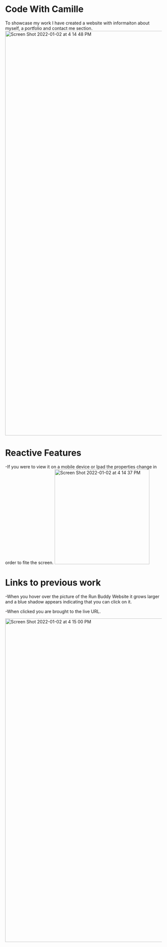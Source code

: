 # Code With Camille

To showcase my work I have created a website with informaiton about myself, a portfolio and contact me section. 
<img width="1300" alt="Screen Shot 2022-01-02 at 4 14 48 PM" src="https://user-images.githubusercontent.com/94029792/147889900-24b28a4d-7ed9-4177-b2ec-5c616bde2fb5.png">

# Reactive Features
  -If you were to view it on a mobile device or Ipad the properties change in order to fite the screen.
  <img width="305" alt="Screen Shot 2022-01-02 at 4 14 37 PM" src="https://user-images.githubusercontent.com/94029792/147889899-11562291-4cc6-4c6b-bc38-c0490abb0ab8.png">

# Links to previous work
  -When you hover over the picture of the Run Buddy Website it grows larger and a blue shadow appears indicating that you can click on it. 
  
  -When clicked you are brought to the live URL.
  
<img width="1040" alt="Screen Shot 2022-01-02 at 4 15 00 PM" src="https://user-images.githubusercontent.com/94029792/147889897-35abcef7-3ff2-4a4b-974a-9126ec8c1062.png">
